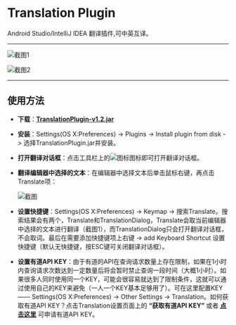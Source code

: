 # **Translation Plugin**

Android Studio/IntelliJ IDEA 翻译插件,可中英互译。

-------

![截图1](https://raw.githubusercontent.com/YiiGuxing/TranslationPlugin/master/images/0.png)

![截图2](https://raw.githubusercontent.com/YiiGuxing/TranslationPlugin/master/images/1.png)

-------

## 使用方法

- **下载**：[**TranslationPlugin-v1.2.jar**](https://github.com/YiiGuxing/TranslationPlugin/raw/master/TranslationPlugin-v1.2.jar)

- **安装**：Settings(OS X:Preferences) -> Plugins -> Install plugin from disk -> 选择TranslationPlugin.jar并安装。

- **打开翻译对话框**：点击工具栏上的![图标](https://raw.githubusercontent.com/YiiGuxing/TranslationPlugin/master/images/2.png)图标即可打开翻译对话框。

- **翻译编辑器中选择的文本**：在编辑器中选择文本后单击鼠标右键，再点击Translate项：

  ![截图](https://raw.githubusercontent.com/YiiGuxing/TranslationPlugin/master/images/3.png)


- **设置快捷键**：Settings(OS X:Preferences) -> Keymap -> 搜索Translate。搜索结果会有两个，Translate和TranslationDialog，Translate会取当前编辑器中选择的文本进行翻译（截图1），而TranslationDialog只会打开翻译对话框，不会取词。最后在需要添加快捷键项上右键 -> add Keyboard Shortcut 设置快捷键（默认无快捷键，按ESC键可关闭翻译对话框）。
- **设置有道API KEY**：由于有道的API在查询请求数量上存在限制，如果在1小时内查询请求次数达到一定数量后将会暂时禁止查询一段时间（大概1小时）。如果很多人同时使用同一个KEY，可能会很容易就达到了限制条件，这就可以通过使用自己的KEY来避免（一人一个KEY基本足够用了）。可在这里配置KEY —— Settings(OS X:Preferences) -> Other Settings -> Translation。如何获取有道API KEY？点击Translation设置页面上的 **“获取有道API KEY”** 或者 [**点击这里**](http://fanyi.youdao.com/openapi?path=data-mode) 可申请有道API KEY。

